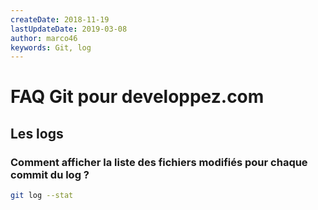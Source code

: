 ```yaml
---
createDate: 2018-11-19
lastUpdateDate: 2019-03-08
author: marco46
keywords: Git, log
---
```


# FAQ Git pour developpez.com

## Les logs

### Comment afficher la liste des fichiers modifiés pour chaque commit du log ?

```bash
git log --stat
```
